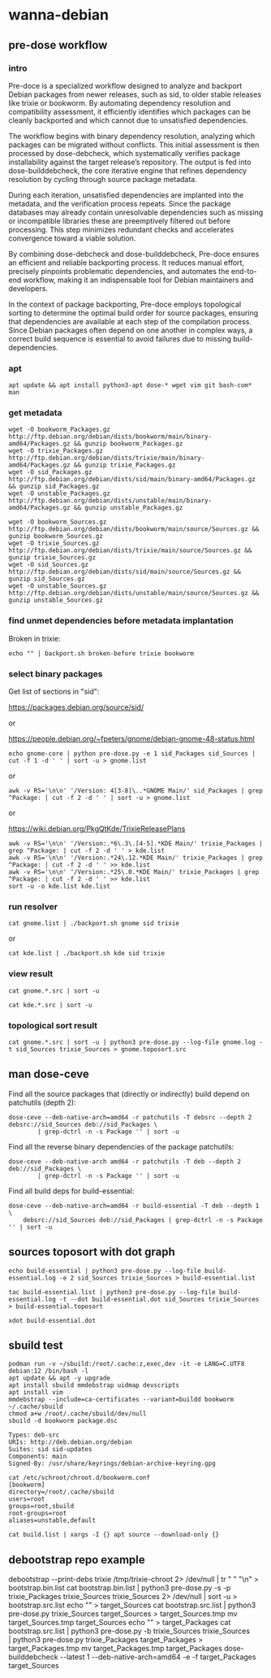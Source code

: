 # wanna-debian

## pre-dose workflow

### intro

Pre-doce is a specialized workflow designed to analyze and backport Debian packages from newer releases, such as sid, to older stable releases like trixie or bookworm. By automating dependency resolution and compatibility assessment, it efficiently identifies which packages can be cleanly backported and which cannot due to unsatisfied dependencies.

The workflow begins with binary dependency resolution, analyzing which packages can be migrated without conflicts. This initial assessment is then processed by dose-debcheck, which systematically verifies package installability against the target release’s repository. The output is fed into dose-builddebcheck, the core iterative engine that refines dependency resolution by cycling through source package metadata.

During each iteration, unsatisfied dependencies are implanted into the metadata, and the verification process repeats. Since the package databases may already contain unresolvable dependencies such as missing or incompatible libraries these are preemptively filtered out before processing. This step minimizes redundant checks and accelerates convergence toward a viable solution.

By combining dose-debcheck and dose-builddebcheck, Pre-doce ensures an efficient and reliable backporting process. It reduces manual effort, precisely pinpoints problematic dependencies, and automates the end-to-end workflow, making it an indispensable tool for Debian maintainers and developers.

In the context of package backporting, Pre-doce employs topological sorting to determine the optimal build order for source packages, ensuring that dependencies are available at each step of the compilation process. Since Debian packages often depend on one another in complex ways, a correct build sequence is essential to avoid failures due to missing build-dependencies.

### apt

`apt update && apt install python3-apt dose-* wget vim git bash-com* man`

### get metadata

```
wget -O bookworm_Packages.gz http://ftp.debian.org/debian/dists/bookworm/main/binary-amd64/Packages.gz && gunzip bookworm_Packages.gz
wget -O trixie_Packages.gz http://ftp.debian.org/debian/dists/trixie/main/binary-amd64/Packages.gz && gunzip trixie_Packages.gz
wget -O sid_Packages.gz http://ftp.debian.org/debian/dists/sid/main/binary-amd64/Packages.gz && gunzip sid_Packages.gz
wget -O unstable_Packages.gz http://ftp.debian.org/debian/dists/unstable/main/binary-amd64/Packages.gz && gunzip unstable_Packages.gz

wget -O bookworm_Sources.gz http://ftp.debian.org/debian/dists/bookworm/main/source/Sources.gz && gunzip bookworm_Sources.gz
wget -O trixie_Sources.gz http://ftp.debian.org/debian/dists/trixie/main/source/Sources.gz && gunzip trixie_Sources.gz
wget -O sid_Sources.gz http://ftp.debian.org/debian/dists/sid/main/source/Sources.gz && gunzip sid_Sources.gz
wget -O unstable_Sources.gz http://ftp.debian.org/debian/dists/unstable/main/source/Sources.gz && gunzip unstable_Sources.gz
```

### find unmet dependencies before metadata implantation

Broken in trixie:

```
echo "" | backport.sh broken-before trixie bookworm
```

### select binary packages

Get list of sections in "sid":

https://packages.debian.org/source/sid/

or

https://people.debian.org/~fpeters/gnome/debian-gnome-48-status.html

`echo gnome-core | python pre-dose.py -e 1 sid_Packages sid_Sources | cut -f 1 -d ' ' | sort -u > gnome.list`

or

`awk -v RS='\n\n' '/Version: 4[3-8]\..*GNOME Main/' sid_Packages | grep ^Package: | cut -f 2 -d ' ' | sort -u > gnome.list`

or

https://wiki.debian.org/PkgQtKde/TrixieReleasePlans

```
awk -v RS='\n\n' '/Version:.*6\.3\.[4-5].*KDE Main/' trixie_Packages | grep ^Package: | cut -f 2 -d ' ' > kde.list
awk -v RS='\n\n' '/Version:.*24\.12.*KDE Main/' trixie_Packages | grep ^Package: | cut -f 2 -d ' ' >> kde.list
awk -v RS='\n\n' '/Version:.*25\.0.*KDE Main/' trixie_Packages | grep ^Package: | cut -f 2 -d ' ' >> kde.list
sort -u -o kde.list kde.list
```

### run resolver

`cat gnome.list | ./backport.sh gnome sid trixie`

or 

`cat kde.list | ./backport.sh kde sid trixie`

### view result

`cat gnome.*.src | sort -u`

`cat kde.*.src | sort -u`

### topological sort result

`cat gnome.*.src | sort -u | python3 pre-dose.py --log-file gnome.log -t sid_Sources trixie_Sources > gnome.toposort.src`

## man dose-ceve

Find all the source packages that (directly or indirectly) build depend on patchutils (depth 2):
```
dose-ceve --deb-native-arch=amd64 -r patchutils -T debsrc --depth 2 debsrc://sid_Sources deb://sid_Packages \
        | grep-dctrl -n -s Package '' | sort -u
```

Find all the reverse binary dependencies of the package patchutils:
```
dose-ceve --deb-native-arch amd64 -r patchutils -T deb --depth 2 deb://sid_Packages \
        | grep-dctrl -n -s Package '' | sort -u
```

Find all build deps for build-essential:
```
dose-ceve --deb-native-arch=amd64 -r build-essential -T deb --depth 1 \
    debsrc://sid_Sources deb://sid_Packages | grep-dctrl -n -s Package '' | sort -u 
```

## sources toposort with dot graph

`echo build-essential | python3 pre-dose.py --log-file build-essential.log -e 2 sid_Sources trixie_Sources > build-essential.list`

`tac build-essential.list | python3 pre-dose.py --log-file build-essential.log -t --dot build-essential.dot sid_Sources trixie_Sources > build-essential.toposort`

`xdot build-essential.dot`

## sbuild test

```
podman run -v ~/sbuild:/root/.cache:z,exec,dev -it -e LANG=C.UTF8 debian:12 /bin/bash -l
apt update && apt -y upgrade
apt install sbuild mmdebstrap uidmap devscripts
apt install vim
mmdebstrap --include=ca-certificates --variant=buildd bookworm ~/.cache/sbuild
chmod a+w /root/.cache/sbuild/dev/null 
sbuild -d bookworm package.dsc
```

```
Types: deb-src
URIs: http://deb.debian.org/debian
Suites: sid sid-updates
Components: main
Signed-By: /usr/share/keyrings/debian-archive-keyring.gpg
```

```
cat /etc/schroot/chroot.d/bookworm.conf 
[bookworm]
directory=/root/.cache/sbuild
users=root
groups=root,sbuild
root-groups=root
aliases=unstable,default
```

`cat build.list | xargs -I {} apt source --download-only {}`

## debootstrap repo example

debootstrap --print-debs trixie /tmp/trixie-chroot 2> /dev/null | tr " " "\n" > bootstrap.bin.list
cat bootstrap.bin.list | python3 pre-dose.py -s -p trixie_Packages trixie_Sources trixie_Sources 2> /dev/null | sort -u > bootstrap.src.list
echo "" > target_Sources
cat bootstrap.src.list | python3 pre-dose.py trixie_Sources target_Sources > target_Sources.tmp
mv target_Sources.tmp target_Sources
echo "" > target_Packages
cat bootstrap.src.list | python3 pre-dose.py -b trixie_Sources trixie_Sources \
        | python3 pre-dose.py trixie_Packages target_Packages > target_Packages.tmp
mv target_Packages.tmp target_Packages
dose-builddebcheck --latest 1 --deb-native-arch=amd64 -e -f target_Packages target_Sources 
